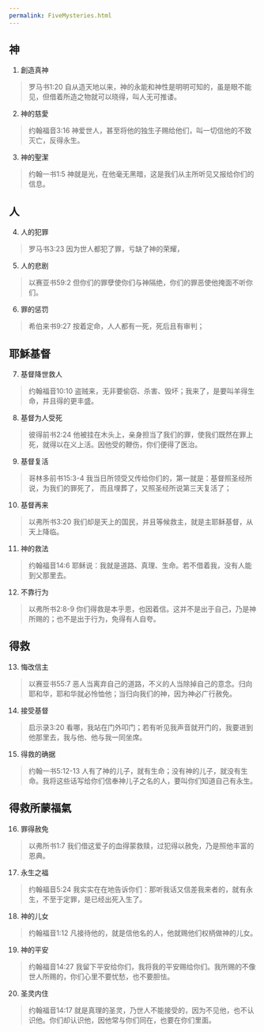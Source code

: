 ```yaml
---
permalink: FiveMysteries.html
---
```


## 神  
1) 創造真神
> 罗马书1:20 自从造天地以来，神的永能和神性是明明可知的，虽是眼不能见，但借着所造之物就可以晓得，叫人无可推诿。

2) 神的慈愛
> 约翰福音3:16 神爱世人，甚至将他的独生子赐给他们，叫一切信他的不致灭亡，反得永生。

3) 神的聖潔
> 约翰一书1:5 神就是光，在他毫无黑暗，这是我们从主所听见又报给你们的信息。

## 人  
4) 人的犯罪
>罗马书3:23 因为世人都犯了罪，亏缺了神的荣耀，

5) 人的悲剧
>以赛亚书59:2 但你们的罪孽使你们与神隔绝，你们的罪恶使他掩面不听你们。

6) 罪的惩罚
>希伯来书9:27 按着定命，人人都有一死，死后且有审判；

## 耶穌基督
7) 基督降世救人
>约翰福音10:10 盗贼来，无非要偷窃、杀害、毁坏；我来了，是要叫羊得生命，并且得的更丰盛。

8) 基督为人受死
>彼得前书2:24 他被挂在木头上，亲身担当了我们的罪，使我们既然在罪上死，就得以在义上活。因他受的鞭伤，你们便得了医治。

9) 基督复活
>哥林多前书15:3-4 我当日所领受又传给你们的，第一就是：基督照圣经所说，为我们的罪死了， 而且埋葬了，又照圣经所说第三天复活了；

10) 基督再来
>以弗所书3:20 我们却是天上的国民，并且等候救主，就是主耶稣基督，从天上降临。

11) 神的救法
>约翰福音14:6 耶稣说：我就是道路、真理、生命。若不借着我，没有人能到父那里去。

12) 不靠行为
>以弗所书2:8-9 你们得救是本乎恩，也因着信。这并不是出于自己，乃是神所赐的；也不是出于行为，免得有人自夸。

## 得救
13) 悔改信主
>以赛亚书55:7 恶人当离弃自己的道路，不义的人当除掉自己的意念。归向耶和华，耶和华就必怜恤他；当归向我们的神，因为神必广行赦免。

14) 接受基督
>启示录3:20 看哪，我站在门外叩门；若有听见我声音就开门的，我要进到他那里去，我与他、他与我一同坐席。

15) 得救的确据
>约翰一书5:12-13 人有了神的儿子，就有生命；没有神的儿子，就没有生命。我将这些话写给你们信奉神儿子之名的人，要叫你们知道自己有永生。

## 得救所蒙福氣
16) 罪得赦免
>以弗所书1:7 我们借这爱子的血得蒙救赎，过犯得以赦免，乃是照他丰富的恩典。

17) 永生之福
>约翰福音5:24 我实实在在地告诉你们：那听我话又信差我来者的，就有永生，不至于定罪，是已经出死入生了。

18) 神的儿女
>约翰福音1:12 凡接待他的，就是信他名的人，他就赐他们权柄做神的儿女。

19) 神的平安
>约翰福音14:27 我留下平安给你们，我将我的平安赐给你们。我所赐的不像世人所赐的，你们心里不要忧愁，也不要胆怯。

20) 圣灵内住
>约翰福音14:17 就是真理的圣灵，乃世人不能接受的，因为不见他，也不认识他。你们却认识他，因他常与你们同在，也要在你们里面。
